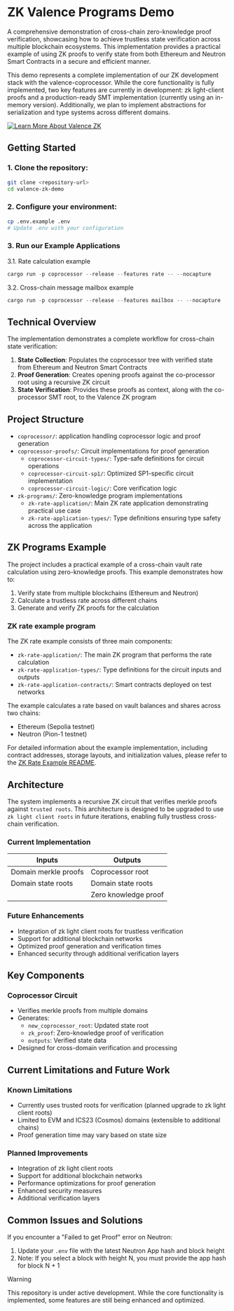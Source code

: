 # ZK Valence Programs Demo
A comprehensive demonstration of cross-chain zero-knowledge proof verification, showcasing how to achieve trustless state verification across multiple blockchain ecosystems. This implementation provides a practical example of using ZK proofs to verify state from both Ethereum and Neutron Smart Contracts in a secure and efficient manner.

This demo represents a complete implementation of our ZK development stack with the valence-coprocessor. While the core functionality is fully implemented, two key features are currently in development: zk light-client proofs and a production-ready SMT implementation (currently using an in-memory version). Additionally, we plan to implement abstractions for serialization and type systems across different domains.

[![Learn More About Valence ZK](https://img.shields.io/badge/_Learn_More_About_Valence_ZK-2EA44F?style=for-the-badge&logo=github&logoColor=white)](https://github.com/timewave-computer/recursive-sp1-verifier/blob/master/context.md)


## Getting Started

### 1. Clone the repository:
```bash
git clone <repository-url>
cd valence-zk-demo
```

### 2. Configure your environment:
```bash
cp .env.example .env
# Update .env with your configuration
```
### 3. Run our Example Applications

3.1. Rate calculation example
```rust
cargo run -p coprocessor --release --features rate -- --nocapture
```
3.2. Cross-chain message mailbox example
```rust
cargo run -p coprocessor --release --features mailbox -- --nocapture
```

## Technical Overview

The implementation demonstrates a complete workflow for cross-chain state verification:

1. **State Collection**: Populates the coprocessor tree with verified state from Ethereum and Neutron Smart Contracts
2. **Proof Generation**: Creates opening proofs against the co-processor root using a recursive ZK circuit
3. **State Verification**: Provides these proofs as context, along with the co-processor SMT root, to the Valence ZK program

## Project Structure

- `coprocessor/`: application handling coprocessor logic and proof generation
- `coprocessor-proofs/`: Circuit implementations for proof generation
  - `coprocessor-circuit-types/`: Type-safe definitions for circuit operations
  - `coprocessor-circuit-sp1/`: Optimized SP1-specific circuit implementation
  - `coprocessor-circuit-logic/`: Core verification logic
- `zk-programs/`: Zero-knowledge program implementations
  - `zk-rate-application/`: Main ZK rate application demonstrating practical use case
  - `zk-rate-application-types/`: Type definitions ensuring type safety across the application

## ZK Programs Example

The project includes a practical example of a cross-chain vault rate calculation using zero-knowledge proofs. This example demonstrates how to:

1. Verify state from multiple blockchains (Ethereum and Neutron)
2. Calculate a trustless rate across different chains
3. Generate and verify ZK proofs for the calculation

### ZK rate example program

The ZK rate example consists of three main components:

- `zk-rate-application/`: The main ZK program that performs the rate calculation
- `zk-rate-application-types/`: Type definitions for the circuit inputs and outputs
- `zk-rate-application-contracts/`: Smart contracts deployed on test networks

The example calculates a rate based on vault balances and shares across two chains:
- Ethereum (Sepolia testnet)
- Neutron (Pion-1 testnet)

For detailed information about the example implementation, including contract addresses, storage layouts, and initialization values, please refer to the [ZK Rate Example README](./zk-programs/zk-rate-example/README.md).

## Architecture

The system implements a recursive ZK circuit that verifies merkle proofs against `trusted roots`. This architecture is designed to be upgraded to use `zk light client roots` in future iterations, enabling fully trustless cross-chain verification.

### Current Implementation

| Inputs | Outputs |
|--------|---------|
| Domain merkle proofs | Coprocessor root |
| Domain state roots | Domain state roots |
| | Zero knowledge proof |

### Future Enhancements

- Integration of zk light client roots for trustless verification
- Support for additional blockchain networks
- Optimized proof generation and verification times
- Enhanced security through additional verification layers

## Key Components

### Coprocessor Circuit
- Verifies merkle proofs from multiple domains
- Generates:
  - `new_coprocessor_root`: Updated state root
  - `zk_proof`: Zero-knowledge proof of verification
  - `outputs`: Verified state data
- Designed for cross-domain verification and processing

## Current Limitations and Future Work

### Known Limitations
- Currently uses trusted roots for verification (planned upgrade to zk light client roots)
- Limited to EVM and ICS23 (Cosmos) domains (extensible to additional chains)
- Proof generation time may vary based on state size

### Planned Improvements
- Integration of zk light client roots
- Support for additional blockchain networks
- Performance optimizations for proof generation
- Enhanced security measures
- Additional verification layers

## Common Issues and Solutions

If you encounter a "Failed to get Proof" error on Neutron:
1. Update your `.env` file with the latest Neutron App hash and block height
2. Note: If you select a block with height N, you must provide the app hash for block N + 1

> [!WARNING]
> This repository is under active development. While the core functionality is implemented, some features are still being enhanced and optimized.